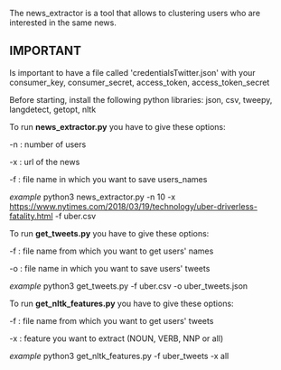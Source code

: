 The news_extractor is a tool that allows to clustering users who are interested in the same news.

## IMPORTANT

Is important to have a file called 'credentialsTwitter.json' with your consumer_key, consumer_secret, access_token, access_token_secret

Before starting, install the following python libraries: json, csv, tweepy, langdetect, getopt, nltk

To run **news_extractor.py** you have to give these options:

-n : number of users

-x : url of the news

-f : file name in which you want to save users_names

*example* python3 news_extractor.py -n 10 -x https://www.nytimes.com/2018/03/19/technology/uber-driverless-fatality.html -f uber.csv


To run **get_tweets.py** you have to give these options:

-f : file name from which you want to get users' names

-o : file name in which you want to save users' tweets

*example* python3 get_tweets.py -f uber.csv -o uber_tweets.json

To run **get_nltk_features.py** you have to give these options:

-f : file name from which you want to get users' tweets

-x : feature you want to extract (NOUN, VERB, NNP or all)

*example* python3 get_nltk_features.py -f uber_tweets -x all

